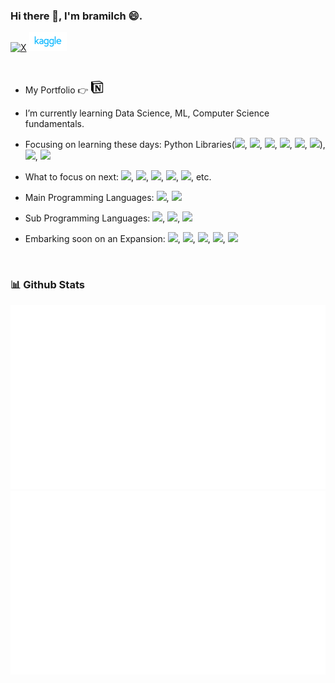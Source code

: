 ### Hi there 👋, I'm bramilch 😄.
<a href='https://twitter.com/bramilch'><img alt="X" src="https://img.shields.io/badge/-black?style=flat&logo=X&logoColor=white" height='30px'/></a>
<a href='https://www.kaggle.com/bramilch/'><img alt="kaggle" src="https://github.com/bramilch/bramilch/blob/main/assets/kaggle_icon.svg" height='30px'/></a>

<br>

- My Portfolio 👉 <a href='https://www.notion.so/bramilch/bramilch-s-Portfolio-e113abbb507741ff8289e35c554bd587?pvs=4'><img alt="notion" src="https://github.com/bramilch/bramilch/blob/main/assets/Notion-logo.svg" height='20px'/></a>

- I’m currently learning Data Science, ML, Computer Science fundamentals.
- Focusing on learning these days: Python Libraries(<img src="https://img.shields.io/badge/Pandas-black?style=flat&logo=Pandas&logoColor=purple"/>, <img src="https://img.shields.io/badge/NumPy-black?style=flat&logo=NumPy&logoColor=blue"/>, <img src="https://img.shields.io/badge/scikit--learn-black?style=flat&logo=scikit-learn&logoColor=#013243"/>, <img src="https://img.shields.io/badge/SciPy-black?style=flat&logo=SciPy&logoColor=#8CAAE6"/>, <img src="https://img.shields.io/badge/Matplotlib-black?style=flat"/>, <img src="https://img.shields.io/badge/seaborn-black?style=flat"/>), <img src="https://img.shields.io/badge/Django-black?style=flat&logo=Django&logoColor=darkgreen"/>, <img src="https://img.shields.io/badge/Tableau-black?style=flat&logo=Tableau&logoColor=#E97627"/>
- What to focus on next: <img src="https://img.shields.io/badge/Tensorflow-black?style=flat&logo=Tensorflow&logoColor=#FF6F00"/>, <img src="https://img.shields.io/badge/Keras-black?style=flat&logo=Keras&logoColor=darkred"/>, <img src="https://img.shields.io/badge/PyTorch-black?style=flat&logo=PyTorch&logoColor=#EE4C2C"/>, <img src="https://img.shields.io/badge/Airflow-black?style=flat&logo=apacheairflow&logoColor=#017CEE"/>, <img src="https://img.shields.io/badge/Spring-black?style=flat&logo=Spring&logoColor=#6DB33F"/>, etc.
- Main Programming Languages: <img src="https://img.shields.io/badge/Python-black?style=flat&logo=Python&logoColor=#3776AB"/>, <img src="https://img.shields.io/badge/MySQL-black?style=flat&logo=MySQL&logoColor=#4479A1"/>
- Sub Programming Languages: <img src="https://img.shields.io/badge/-black?style=flat&logo=C&logoColor=#A8B9CC"/>, <img src="https://img.shields.io/badge/Linux-black?style=flat&logo=Linux&logoColor=#FCC624"/>, <img src="https://img.shields.io/badge/Kali_Linux-black?style=flat&logo=KaliLinux&logoColor=white"/>
- Embarking soon on an Expansion: <img src="https://img.shields.io/badge/Java-black?style=flat"/>, <img src="https://img.shields.io/badge/JavaScript-black?style=flat&logo=Javascript&logoColor=yellow"/>, <img src="https://img.shields.io/badge/TypeScript-black?style=flat&logo=TypeScript&logoColor=#3178C6"/>, <img src="https://img.shields.io/badge/C++-black?style=flat&logo=cplusplus&logoColor=#00599C"/>, <img src="https://img.shields.io/badge/Rust-black?style=flat&logo=Rust&logoColor=#000000"/>

<br>

### 📊 Github Stats
<a href='https://github.com/bramilch/github-stats-transparent'>
  
![Stats Overview](https://github.com/bramilch/github-stats-transparent/blob/output/generated/overview.svg)
![Most Used Languages](https://github.com/bramilch/github-stats-transparent/blob/output/generated/languages.svg)

</a>

<!--
**bramilch/bramilch** is a ✨ _special_ ✨ repository because its `README.md` (this file) appears on your GitHub profile.

Here are some ideas to get you started:

- 🔭 I’m currently working on ...
- 🌱 I’m currently learning ...
- 👯 I’m looking to collaborate on ...
- 🤔 I’m looking for help with ...
- 💬 Ask me about ...
- 📫 How to reach me: ...
- 😄 Pronouns: ...
- ⚡ Fun fact: ...
-->

